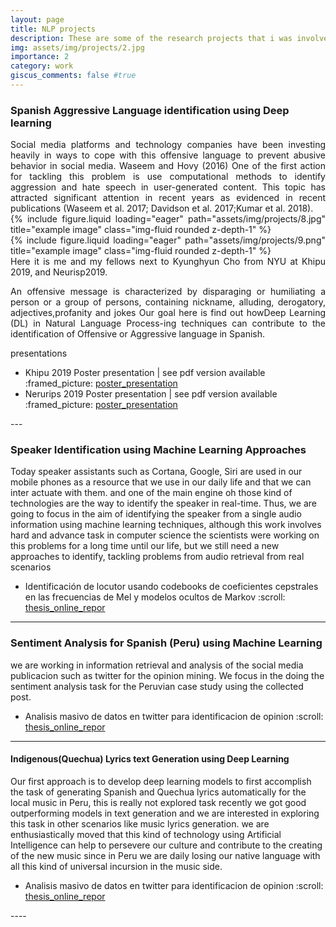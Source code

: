 ```yaml
---
layout: page
title: NLP projects
description: These are some of the research projects that i was involved previously.
img: assets/img/projects/2.jpg
importance: 2
category: work
giscus_comments: false #true
---
```

### Spanish Aggressive Language identification using Deep learning
<div style="text-align: justify">
Social media platforms and technology companies have been investing heavily in ways to cope with this offensive language to prevent abusive behavior in social media. Waseem and Hovy (2016) One of the first action for tackling this problem is use computational methods to identify aggression and hate speech in user-generated content. This topic has attracted significant attention in recent years as evidenced in recent publications (Waseem et al. 2017; Davidson et al. 2017;Kumar et al. 2018).

<div class="row justify-content-sm-center">
    <div class="col-sm-6 mt-3 mt-md-0">
        {% include figure.liquid loading="eager" path="assets/img/projects/8.jpg" title="example image" class="img-fluid rounded z-depth-1" %}
    </div>
    <div class="col-sm-6 mt-3 mt-md-0">
        {% include figure.liquid loading="eager" path="assets/img/projects/9.png" title="example image" class="img-fluid rounded z-depth-1" %}
    </div>
</div>
<div class="caption">
    Here it is me and my fellows next to Kyunghyun Cho from NYU at Khipu 2019, and Neurisp2019.
</div>


An offensive message is characterized by disparaging or humiliating a person or a group of persons, containing nickname, alluding, derogatory, adjectives,profanity and jokes 
Our goal here is find out howDeep Learning (DL) in Natural Language Process-ing techniques can contribute to the identification of Offensive or Aggressive language in Spanish. 

</div>


presentations
<ul>
<li> Khipu 2019 Poster  presentation | see pdf version available :framed_picture: <a href="https://drive.google.com/file/d/1XtezC1VmwCNEgnuwyVMwS-wXB-xvcXuh/view"> poster_presentation </a></li>
<li>Nerurips 2019 Poster presentation | see pdf version available :framed_picture: <a href="https://drive.google.com/file/d/1XtezC1VmwCNEgnuwyVMwS-wXB-xvcXuh/view"> poster_presentation </a> </li>
</ul>
--- 

### Speaker Identification using Machine Learning Approaches
Today speaker assistants such as Cortana, Google, Siri are used in our mobile phones as a resource that we use in our daily life and that we can inter actuate with them. and one of the main engine oh those kind of technologies are the way to identify the speaker in real-time.  Thus, we are going to focus in the aim of identifying the speaker from a single audio information using machine learning techniques, although this work involves hard and advance task in computer science the scientists were working on this problems for a long time until our life, but we still need a new approaches to identify, tackling problems from audio retrieval from real scenarios
<ul>
<li> Identificación de locutor usando codebooks de coeficientes cepstrales en las frecuencias de Mel y modelos ocultos de Markov :scroll: <a href="http://repositorio.unsaac.edu.pe/handle/20.500.12918/2466"> thesis_online_repor </a></li>
</ul>

---
### Sentiment Analysis for Spanish (Peru) using Machine Learning 
we are working in information retrieval and analysis of the social media publicacion such as twitter for the opinion mining. We focus in the doing the sentiment analysis task for the Peruvian case study using the collected post.

<ul>
<li>Analisis masivo de datos en twitter para identificacion de opinion :scroll: <a href="https://repositorio.unsaac.edu.pe/handle/20.500.12918/5252"> thesis_online_repor </a></li>
</ul>

----
#### Indigenous(Quechua) Lyrics text Generation using Deep Learning 
Our first approach is to develop deep learning models to first accomplish the task of generating Spanish and Quechua lyrics automatically for the local music in Peru, this is really not explored task recently we got good outperforming models in text generation and we are interested in exploring this task in other scenarios like music lyrics generation. we are enthusiastically moved that this kind of technology using Artificial Intelligence can help to persevere our culture and contribute to the creating of the new music since in Peru we are daily losing our native language with all this kind of universal incursion in the music side.

<ul>
<li>Analisis masivo de datos en twitter para identificacion de opinion :scroll: <a href=""> thesis_online_repor </a></li>
</ul>
----
